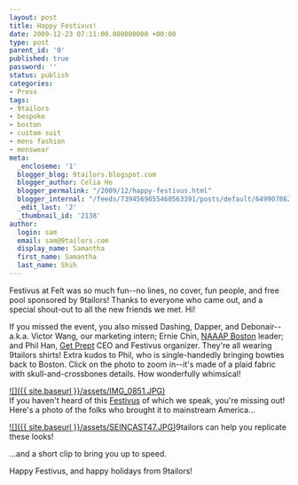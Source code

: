 ```yaml
---
layout: post
title: Happy Festivus!
date: 2009-12-23 07:11:00.000000000 +00:00
type: post
parent_id: '0'
published: true
password: ''
status: publish
categories:
- Press
tags:
- 9tailors
- bespoke
- boston
- custom suit
- mens fashion
- menswear
meta:
  _encloseme: '1'
  blogger_blog: 9tailors.blogspot.com
  blogger_author: Celia Ho
  blogger_permalink: "/2009/12/happy-festivus.html"
  blogger_internal: "/feeds/7394569855460563391/posts/default/6499078625307906587"
  _edit_last: '2'
  _thumbnail_id: '2138'
author:
  login: sam
  email: sam@9tailors.com
  display_name: Samantha
  first_name: Samantha
  last_name: Shih
---
```

Festivus at Felt was so much fun--no lines, no cover, fun people, and free pool sponsored by 9tailors! Thanks to everyone who came out, and a special shout-out to all the new friends we met. Hi!

If you missed the event, you also missed Dashing, Dapper, and Debonair--a.k.a. Victor Wang, our marketing intern; Ernie Chin, [NAAAP Boston](http://www.naaapboston.org/) leader; and Phil Han, [Get Prept](http://getprept.com/) CEO and Festivus organizer. They're all wearing 9tailors shirts! Extra kudos to Phil, who is single-handedly bringing bowties back to Boston. Click on the photo to zoom in--it's made of a plaid fabric with skull-and-crossbones details. How wonderfully whimsical!

[![]({{ site.baseurl }}/assets/IMG_0851.JPG)](http://3.bp.blogspot.com/_yOaUraHBaMI/SzHCuPwbpjI/AAAAAAAAAAs/Tojkh44zfcU/s1600-h/IMG_0851.JPG)  
If you haven't heard of this [Festivus](http://festivusweb.com/) of which we speak, you're missing out! Here's a photo of the folks who brought it to mainstream America...

[![]({{ site.baseurl }}/assets/SEINCAST47.JPG)](http://www.accsoft.com.au/~quantum/images/SEINCAST47.JPG)9tailors can help you replicate these looks!

...and a short clip to bring you up to speed.

  
Happy Festivus, and happy holidays from 9tailors!